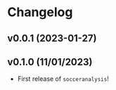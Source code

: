 # Changelog

<!--next-version-placeholder-->

## v0.0.1 (2023-01-27)


## v0.1.0 (11/01/2023)

- First release of `socceranalysis`!